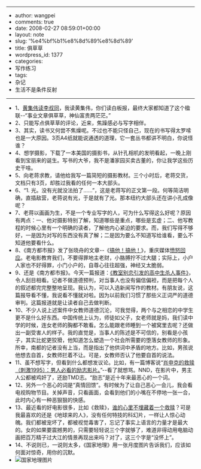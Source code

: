 - --
- author: wangpei
- comments: true
- date: 2008-02-27 08:59:01+00:00
- layout: note
- slug: '%e4%bf%b1%e8%8d%89%e8%8d%89'
- title: 俱草草
- wordpress_id: 1377
- categories:
- 写作练习
- tags:
- 杂记
- 生活不是条件反射
- --
- 1、[黄集伟读李叔同](http://www.bullogger.com/blogs/huangjiwei/archives/123494.aspx)，我读黄集伟，你们读白板报，最终大家都知道了这个楹联--“事业文章俱草草，神仙富贵两茫茫。”
- 2、只能写点俱草草的评论，近来，焦躁感必与写字相伴。
- 3、其实，读书又何尝不焦燥呢。不过也不能只怪自己，现在的书写得太罗嗦也是一大原因。3页A4纸就能说通透的道理，它一套丛书都讲不明白，你说怪谁？
- 4、想学摄影，下载了一本美国的摄影书，从针孔相机的发明看起，一晚上刚看到宝丽来的诞生。写书的大爷，我不是潘家园买卖古董的，你让我学这些历史干啥。
- 5、向老蒋求教，请他给我写一篇简短的摄影教材。三个小时后，老蒋交货，文档只有3页，却胜过我看的任何一本大部头。
- 6、“1.	光。没有光就没法拍了……”，这是老蒋写的正文第一段。何等简洁明确，直插敌营，老蒋说有光，于是就有了光。那本纽约大部头还在讲小孔成像呢？
- 7、老蒋以画画为生，不是一个专业写字的人，可为什么写得这么好呢？原因有两点：一、他对摄影特别了解，知道哪些是重点，哪些是玄虚；二、他写教程的时候心里有一个明确的读者，了解他内心紧迫的要求。而，我们写得不够好，一是因为对写的东西没有真了解；二是因为要么不知道写给谁看，要么不知道他要看什么。
- 8、《南方都市报》发了张晓舟的文章--《[搞他！搞他！](http://www.chinanews.com.cn/ty/jdpl/news/2008/02-22/1171464.shtml)》，重庆媒体[愤怒回应](http://cq.qq.com/zt/2008/zxzepcq/index.htm)。老电影教育我们，不要得罪地主老财，小胳膊拧不过大腿；实际上，小户人家也不好得罪，小门小户的，自尊心往往超强，神经又太脆弱。
- 9、还是《南方都市报》。今天一篇报道：[《教室别恋引发的高中生杀人事件》](http://news.qq.com/a/20080227/000351.htm)，令人刮目相看。记者不做道德预判，对当事人也没有偏信偏袒，而是把每个人的叙述都完完整整地呈现。我认为，可以入选新闻写作的教材。有朋友说，这篇报导看不懂，我说看不懂就对啦。因为以前我们习惯了那些义正词严的道德审判。这篇报道就是让读者自己去做判断。
- 10、不少人说上述案件中女教师道德沉沦，可我觉得，两个与之相恋的中学生更不是什么好东西。中国传统上认为，师徒如父子，女老师就是妈，我们读中学的时候，连女老师的胸都不敢看。怎么能跟老师睡到一个被窝里去呢？还做出一副受害人的样子。我的直觉是，当事人的陈述是不可信的，别看是小孩子，其实比蛇更狡猾，他知道怎么塑造一个社会所需要的堕落女教师的形象。所幸，南都的记者没有上当，而是指出了他供词中矛盾的地方。比如，男孩说他想去自首，女教师拦着不让。可是，女教师否认了他要自首的说法。
- 11、虽不想写字，但看到什么都想发议论。比如，有一篇博客说“[肖申克的救赎（刺激1995）：男人必看的励志影片。](http://www.kbtt.cn/article.asp?id=571)”--看了就想骂。NND，在影片中，男主人公都被鸡奸了，还励TMD志。“励志”是近十年来最恶心的一个词。
- 12、另外一个恶心的词是“真情回馈”。有时候为了让自己恶心一会儿，我会看电视购物节目。关掉声音，只看画面，会看到他们的小嘴在不停地一张一合，此时内心有一种恶狠狠的快感。
- 13、最近看的好电影很多，比如《救赎》，[谁的心里不埋藏着一个救赎](http://liliptt324.blogcn.com/diary,14041357.shtml)？可是我最喜欢的还是《地球来的人》，没有任何特技的科幻片，一样让人惊心动魄。我们都被宠坏了，都被视觉毒害了，忘记了事实上语言的力量才是最大的。女的如果要震撼男的，只需要轻轻说三个字就够了，难道非得动用电脑动画把百万精子过大江的情景再现出来吗？对了，这三个字是“没怀上”。
- 14、不说则已，一说则太多，《国家地理》用一张月度图片告诉我们，应该如何面对惊奇，用你的沉默。
- ![国家地理图片](http://photo.yupoo.com/ctb.my/4393652898a3/medium/)
